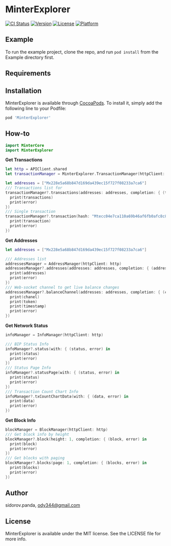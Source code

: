 # MinterExplorer

[![CI Status](https://img.shields.io/travis/MinterTeam/minter-ios-explorer.svg?style=flat)](https://travis-ci.org/MinterTeam/minter-ios-explorer)
[![Version](https://img.shields.io/cocoapods/v/MinterExplorer.svg?style=flat)](https://cocoapods.org/pods/MinterExplorer)
[![License](https://img.shields.io/cocoapods/l/MinterExplorer.svg?style=flat)](https://cocoapods.org/pods/MinterExplorer)
[![Platform](https://img.shields.io/cocoapods/p/MinterExplorer.svg?style=flat)](https://cocoapods.org/pods/MinterExplorer)

## Example

To run the example project, clone the repo, and run `pod install` from the Example directory first.

## Requirements

## Installation

MinterExplorer is available through [CocoaPods](https://cocoapods.org). To install
it, simply add the following line to your Podfile:

```ruby
pod 'MinterExplorer'
```

## How-to
```swift
import MinterCore
import MinterExplorer
```

**Get Transactions**
```swift
let http = APIClient.shared
let transactionManager = MinterExplorer.TransactionManager(httpClient: http)

let addresses = ["Mx228e5a68b847d169da439ec15f727f08233a7ca6"]
/// Transactions list for
transactionManager?.transactions(addresses: addresses, completion: { (transactions, error) in
  print(transactions)
  print(error)
})
/// Single transaction
transactionManager?.transaction(hash: "Mtecc04e7ca110a69b46af6fb0afc8c89ea459e6a1", completion: { (transaction, error) in
  print(transaction)
  print(error)
})
```

**Get Addresses**
```swift
let addresses = ["Mx228e5a68b847d169da439ec15f727f08233a7ca6"]

/// Addresses list
addressesManager = AddressManager(httpClient: http)
addressesManager?.addresses(addresses: addresses, completion: { (addresses, error) in
  print(addresses)
  print(error)
})
/// Web-socket channel to get live balance changes
addressesManager?.balanceChannel(addresses: addresses, completion: { (chanel, token, timestamp, error) in
  print(chanel)
  print(token)
  print(timestamp)
  print(error)
})
```
**Get Network Status**
```swift
infoManager = InfoManager(httpClient: http)

/// BIP Status Info
infoManager?.status(with: { (status, error) in
  print(status)
  print(error)
})
/// Status Page Info
infoManager?.statusPage(with: { (status, error) in
  print(status)
  print(error)
})
/// Transaction Count Chart Info
infoManager?.txCountChartData(with: { (data, error) in
  print(data)
  print(error)
})
```
**Get Block Info**
```swift
blockManager = BlockManager(httpClient: http)
/// Get block info by height
blockManager?.block(height: 1, completion: { (block, error) in
  print(block)
  print(error)
})
/// Get blocks with paging
blockManager?.blocks(page: 1, completion: { (blocks, error) in
  print(blocks)
  print(error)
})
```

## Author

sidorov.panda, ody344@gmail.com

## License

MinterExplorer is available under the MIT license. See the LICENSE file for more info.
